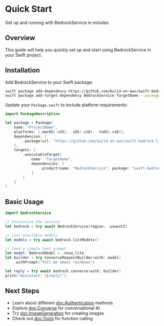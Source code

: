 # Quick Start

Get up and running with BedrockService in minutes

## Overview

This guide will help you quickly set up and start using BedrockService in your Swift project.

## Installation

Add BedrockService to your Swift package:

```bash
swift package add-dependency https://github.com/build-on-aws/swift-bedrock-library.git --branch main
swift package add-target-dependency BedrockService TargetName --package swift-bedrock-library
```

Update your `Package.swift` to include platform requirements:

```swift
import PackageDescription

let package = Package(
    name: "ProjectName",
    platforms: [.macOS(.v15), .iOS(.v18), .tvOS(.v18)],
    dependencies: [
        .package(url: "https://github.com/build-on-aws/swift-bedrock-library.git", branch: "main"),
    ],
    targets: [
        .executableTarget(
            name: "TargetName",
            dependencies: [
                .product(name: "BedrockService", package: "swift-bedrock-library"),
            ]
        )
    ]
)
```

## Basic Usage

```swift
import BedrockService

// Initialize the service
let bedrock = try await BedrockService(region: .uswest2)

// List available models
let models = try await bedrock.listModels()

// Send a simple text prompt
let model: BedrockModel = .nova_lite
let builder = try ConverseRequestBuilder(with: model)
    .withPrompt("Tell me about rainbows")

let reply = try await bedrock.converse(with: builder)
print("Assistant: \(reply)")
```

## Next Steps

- Learn about different <doc:Authentication> methods
- Explore <doc:Converse> for conversational AI
- Try <doc:ImageGeneration> for creating images
- Check out <doc:Tools> for function calling